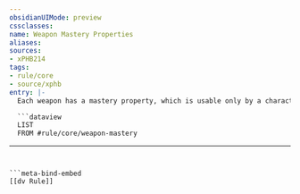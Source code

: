 ```yaml
---
obsidianUIMode: preview
cssclasses:
name: Weapon Mastery Properties
aliases:
sources:
- xPHB214
tags:
- rule/core
- source/xphb
entry: |-
  Each weapon has a mastery property, which is usable only by a character who has a feature, such as Weapon Mastery, that unlocks the property for the character. The properties are defined below.

  ```dataview
  LIST 
  FROM #rule/core/weapon-mastery
  ```
---
```


```meta-bind-embed
[[dv Rule]]
```